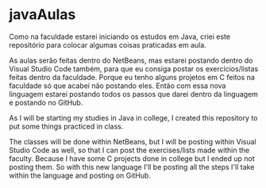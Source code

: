 # javaAulas
 Como na faculdade estarei iniciando os estudos em Java, criei este repositório para colocar algumas coisas praticadas em aula.

 As aulas serão feitas dentro do NetBeans, mas estarei postando dentro do Visual Studio Code também, para que eu consiga postar os exercícios/listas feitas dentro da faculdade. Porque eu tenho alguns projetos em C feitos na faculdade só que acabei não postando eles.
 Então com essa nova linguagem estarei postando todos os passos que darei dentro da linguagem e postando no GitHub.

 As I will be starting my studies in Java in college, I created this repository to put some things practiced in class.

 The classes will be done within NetBeans, but I will be posting within Visual Studio Code as well, so that I can post the exercises/lists made within the faculty. Because I have some C projects done in college but I ended up not posting them.
 So with this new language I'll be posting all the steps I'll take within the language and posting on GitHub.